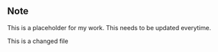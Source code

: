 ## Note
This is a placeholder for my work. This needs to be updated everytime.


This is a changed file